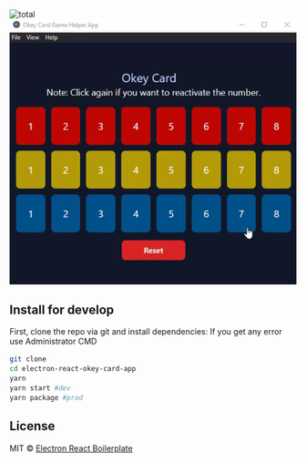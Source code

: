 <img src="https://img.shields.io/github/downloads/xnojustice/electron-react-okey-card-app/total" alt="total" />
<img src="https://github.com/xNoJustice/electron-react-okey-card-app/blob/1274a00d4483919d86b4fe8e8b7192b7a26806e8/app.gif" alt="okey-card" />

## Install for develop

First, clone the repo via git and install dependencies:
If you get any error use Administrator CMD

```bash
git clone
cd electron-react-okey-card-app
yarn
yarn start #dev
yarn package #prod
```

## License

MIT © [Electron React Boilerplate](https://github.com/electron-react-boilerplate)
